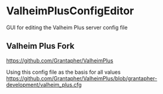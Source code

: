 # ValheimPlusConfigEditor
GUI for editing the Valheim Plus server config file

## Valheim Plus Fork
https://github.com/Grantapher/ValheimPlus

Using this config file as the basis for all values
https://github.com/Grantapher/ValheimPlus/blob/grantapher-development/valheim_plus.cfg
